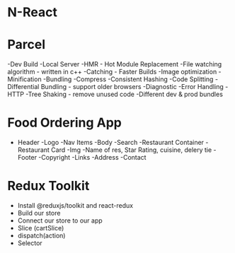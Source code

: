 # N-React

# Parcel
-Dev Build
-Local Server
-HMR - Hot Module Replacement
-File watching algorithm - written in c++
-Catching - Faster Builds
-Image optimization
-Minification
-Bundling
-Compress
-Consistent Hashing
-Code Splitting
-Differential Bundling - support older browsers
-Diagnostic
-Error Handling
-HTTP
-Tree Shaking - remove unused code
-Different dev & prod bundles

# Food Ordering App

- Header 
   -Logo
   -Nav Items
-Body
    -Search
    -Restaurant Container
        -Restaurant Card
            -Img
            -Name of res, Star Rating, cuisine, delery tie
-Footer
    -Copyright
    -Links
    -Address
    -Contact

# Redux Toolkit

- Install @reduxjs/toolkit and react-redux
- Build our store
- Connect our store to our app
- Slice (cartSlice)
- dispatch(action)
- Selector

